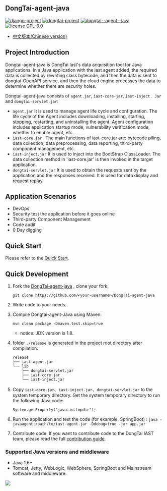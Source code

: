 ## DongTai-agent-java

[![django-project](https://img.shields.io/badge/django%20versions-3.0.3-blue)](https://www.djangoproject.com/)
[![dongtai-project](https://img.shields.io/badge/dongtai%20versions-beta-green)](https://github.com/huoxianclub/dongtai)
[![dongtai--agent--java](https://img.shields.io/badge/dongtai--agent--java-v1.0.0-lightgrey)](https://github.com/huoxianclub/dongtai-web)
[![license GPL-3.0](https://img.shields.io/github/license/HXSecurity/DongTai-agent-java)](https://github.com/HXSecurity/DongTai-agent-java/blob/main/LICENSE)

- [中文版本(Chinese version)](README_CN.md)

## Project Introduction

Dongtai-agent-java is DongTai Iast's data acquisition tool for Java applications. In a Java application with the iast agent added, the required data is collected by rewriting class bytecode, and then the data is sent to dongtai-OpenAPI service, and then the cloud engine processes the data to determine whether there are security holes.

Dongtai-agent-java consists of `agent.jar`, `iast-core-jar`, `iast-inject. Jar` and `dongtai-servlet.jar`:

- `agent.jar` It is used to manage agent life cycle and configuration. The life cycle of the Agent includes downloading, installing, starting, stopping, restarting, and uninstalling the agent. Agent configuration includes application startup mode, vulnerability verification mode, whether to enable agent, etc.
- `iast-core.jar ` The main functions of iast-core.jar are: bytecode piling, data collection, data preprocessing, data reporting, third-party component management, etc.
- `iast-inject.jar` It is used to inject into the BootStrap ClassLoader. The data collection method in 'iast-core.jar' is then invoked in the target application.
- `dongtai-servlet.jar` It is used to obtain the requests sent by the application and the responses received. It is used for data display and request replay.

## Application Scenarios

- DevOps
- Security test the application before it goes online
- Third-party Component Management
- Code audit
- 0 Day digging

## Quick Start

Please refer to the [Quick Start](https://hxsecurity.github.io/DongTai-Doc/#/doc/tutorial/quickstart).

## Quick Development

1. Fork the [DongTai-agent-java](https://github.com/HXSecurity/DongTai-agent-java) , clone your fork:

   ```
   git clone https://github.com/<your-username>/DongTai-agent-java
   ```

2. Write code to your needs.

3. Compile Dongtai-agent-Java using Maven:

   ```
   mvn clean package -Dmaven.test.skip=true
   ```

    - notice: JDK version is 1.8.

4. folder `./release` is generated in the project root directory after compilation:

   ```
   release
   ├── iast-agent.jar
   └── lib
       ├── dongtai-servlet.jar
       ├── iast-core.jar
       └── iast-inject.jar
   ```

5. Copy `iast-core.jar`、`iast-inject.jar`、`dongtai-servlet.jar` to the system temporary directory. Get the system temporary directory to run the following Java code:

   ```
   System.getProperty("java.io.tmpdir");
   ```

6. Run the application and test the code (for example, SpringBoot) : `java -javaagent:/path/to/iast-agent.jar -Ddebug=true -jar app.jar`

7. Contribute code. If you want to contribute code to the DongTai IAST team, please read the full [contribution guide](https://github.com/HXSecurity/DongTai/blob/main/CONTRIBUTING.md).

### Supported Java versions and middleware

- Java 1.6+
- Tomcat, Jetty, WebLogic, WebSphere, SpringBoot and Mainstream software and middleware.

<img src="https://static.scarf.sh/a.png?x-pxid=0c73ae79-fd43-46b9-a449-b8fcc259db85" />
